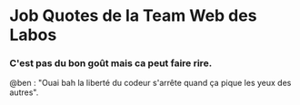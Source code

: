 # Job Quotes de la Team Web des Labos
### C'est pas du bon goût mais ca peut faire rire.

@ben : "Ouai bah la liberté du codeur s'arrête quand ça pique les yeux
des autres".
